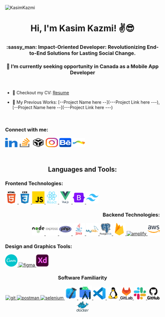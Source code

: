 <!--
**kasimkazmi/KasimKazmi** is a ✨ _special_ ✨ repository because its `README.md` (this file) appears on your GitHub profile.

Here are some ideas to get you started:

- 🔭 I’m currently working on ...
- 🌱 I’m currently learning ...
- 👯 I’m looking to collaborate on ...
- 🤔 I’m looking for help with ...
- 💬 Ask me about ...
- 📫  How to reach me: **kasimkazmi27@gmail.com**
- 😄 Pronouns: ...
- ⚡ Fun fact: ...
   :art: Portfolio: https://github.com/kasimkazmi <br>

   :sparkles: Favorite Tech: HTML, CSS, Bootstrap, JavaScript, React-Native, ... <br>
     <h4> :star_struck: Tools Preference: VS-Code, XD, XCODE, Android Studio, Visual Paradigm ... <br></h4>


-->
<p align="left">
  <img src="https://komarev.com/ghpvc/?username=kasimkazmi&label=Profile%20views&color=0e75b6&style=flat"
    alt="KasimKazmi" />
</p>
<h1 align="center">Hi, I'm Kasim Kazmi! ✌️😎</h1>

<p align="center">
  <samp>
    <h3 align="center">
      :sassy_man: Impact-Oriented Developer: Revolutionizing End-to-End
      Solutions for Lasting Social Change.
    </h3>
    <h3 align="center">
      🌱 I’m currently seeking opportunity in Canada as a Mobile App Developer
    </h3>
  </samp>
</p>

<br />

- 📄 Checkout my CV: [Resume](https://drive.google.com/file/d/1juA8vg0VsaREf5Ggl3Ly3R9p6uWvs1Mw/view?usp=sharing) 

- 📁 My Previous Works:
[--Project Name here --](---Project Link here ---), [--Project Name here
--](---Project Link here ---)
</br>
<h3 align="left">Connect with me:</h3>
<p align="left">

  <a href="https://linkedin.com/in/https://www.linkedin.com/in/kasim-kazmi-18b4b511a/" target="blank"><img
      align="center"
      src="https://raw.githubusercontent.com/kasimkazmi/Social-Media-Icons/58afca08375fa93ca4d9e574befa4c83fa3d11f7/linked-in-alt.svg"
      alt="https://www.linkedin.com/in/kasim-kazmi-18b4b511a/" height="30" width="40" /></a>
  <a href="https://stackoverflow.com/users/24688483/kasim-kazmi" target="blank"><img align="center"
      src="https://raw.githubusercontent.com/kasimkazmi/Social-Media-Icons/02fb5787d00ddffba7dfb96e10fc459622d754bb/stack-overflow.svg"
      alt="24688483/kasim-kazmi" height="30" width="40" /></a>
  <a href="https://codesandbox.com/https://codesandbox.io/u/kasimkazmi27" target="blank"><img align="center"
      src="https://raw.githubusercontent.com/kasimkazmi/Social-Media-Icons/9b9bfb57c594bbfa7746bda46cc84c442234e575/codesandbox.svg"
      alt="https://codesandbox.io/u/kasimkazmi27" height="30" width="40" /></a>
  <a href="https://instagram.com/https://www.instagram.com/its_always_be_me/" target="blank"><img align="center"
      src="https://raw.githubusercontent.com/kasimkazmi/Social-Media-Icons/d8ea52b8ea09e715d1f46bca4e041cfe616be680/instagram.svg"
      alt="https://www.instagram.com/its_always_be_me/" height="30" width="40" /></a>
  <a href="https://www.behance.net/https://www.behance.net/rajakarajaka1" target="blank"><img align="center"
      src="https://raw.githubusercontent.com/kasimkazmi/Social-Media-Icons/8895448254a83c804e9a2585de13f1d806da2bdb/behance.svg"
      alt="https://www.behance.net/rajakarajaka1" height="30" width="40" /></a>
  <a href="https://www.topcoder.com/members/kasim_kazmi" target="blank"><img align="center"
      src="https://raw.githubusercontent.com/kasimkazmi/Social-Media-Icons/8895448254a83c804e9a2585de13f1d806da2bdb/topcoder.svg"
      alt="kasim_kazmi" height="30" width="40" /></a>
</p>
</br>

<h2 align="center">Languages and Tools:</h2>
<h3 align="left">Frontend Technologies:</h3>
<p align="left">
  <a href="https://www.w3schools.com/html/" target="_blank" rel="noreferrer">
    <img src="https://raw.githubusercontent.com/kasimkazmi/Social-Media-Icons/eca33ee2a26db45cb924606d34589e0452bf10af/html5-original.svg"
      alt="html5" width="40" height="40" />
  </a>
  <a href="https://www.w3schools.com/css/" target="_blank" rel="noreferrer">
    <img src="https://raw.githubusercontent.com/kasimkazmi/Social-Media-Icons/eca33ee2a26db45cb924606d34589e0452bf10af/css3-original.svg"
      alt="css3" width="40" height="40" />
  </a>
  <a href="https://developer.mozilla.org/en-US/docs/Web/JavaScript" target="_blank" rel="noreferrer">
    <img src="https://raw.githubusercontent.com/kasimkazmi/Social-Media-Icons/eca33ee2a26db45cb924606d34589e0452bf10af/javascript.svg"
      alt="javascript" width="40" height="40" />
  </a>
  <a href="https://reactjs.org/" target="_blank" rel="noreferrer">
    <img src="https://raw.githubusercontent.com/kasimkazmi/Social-Media-Icons/eca33ee2a26db45cb924606d34589e0452bf10af/react-original.svg"
      alt="react" width="40" height="40" />
  </a>
  <a href="https://vuejs.org/" target="_blank" rel="noreferrer">
    <img src="https://raw.githubusercontent.com/kasimkazmi/Social-Media-Icons/eca33ee2a26db45cb924606d34589e0452bf10af/vuejs-original.svg"
      alt="vuejs" width="40" height="40" />
  </a>
  <a href="https://getbootstrap.com" target="_blank" rel="noreferrer">
    <img src="https://raw.githubusercontent.com/kasimkazmi/Social-Media-Icons/eca33ee2a26db45cb924606d34589e0452bf10af/bootstrap-original.svg"
      alt="bootstrap" width="40" height="40" />
  </a>

  <a href="https://tailwindcss.com/" target="_blank" rel="noreferrer">
    <img src="https://raw.githubusercontent.com/kasimkazmi/Social-Media-Icons/d9ef54b3e67b4202cbf7617f0ad710b83adb0581/tailwindcss-original.svg" alt="tailwind" width="40" height="40" />
  </a>
</p>
<h3 align="right">Backend Technologies:</h3>
<p align="right">
  <a href="https://nodejs.org" target="_blank" rel="noreferrer">
    <img src="https://raw.githubusercontent.com/kasimkazmi/Social-Media-Icons/15f7bb15760633e84ae325fe9e784bda83cc8d9b/nodejs-original.svg"
      alt="nodejs" width="40" height="40" />
  </a>
  <a href="https://expressjs.com" target="_blank" rel="noreferrer">
    <img src="https://raw.githubusercontent.com/kasimkazmi/Social-Media-Icons/15f7bb15760633e84ae325fe9e784bda83cc8d9b/express-original.svg"
      alt="express" width="40" height="40" />
  </a>
  <a href="https://www.php.net" target="_blank" rel="noreferrer">
    <img src="https://raw.githubusercontent.com/kasimkazmi/Social-Media-Icons/15f7bb15760633e84ae325fe9e784bda83cc8d9b/php-original.svg" alt="php" width="40"
      height="40" />
  </a>

  <a href="https://www.java.com" target="_blank" rel="noreferrer">
    <img src="https://raw.githubusercontent.com/kasimkazmi/Social-Media-Icons/15f7bb15760633e84ae325fe9e784bda83cc8d9b/java-original.svg" alt="java"
      width="40" height="40" />
  </a>
  <a href="https://www.mysql.com/" target="_blank" rel="noreferrer">
    <img src="https://raw.githubusercontent.com/kasimkazmi/Social-Media-Icons/15f7bb15760633e84ae325fe9e784bda83cc8d9b/mysql-original.svg"
      alt="mysql" width="40" height="40" />
  </a>
  <a href="https://www.postgresql.org" target="_blank" rel="noreferrer">
    <img
      src="https://raw.githubusercontent.com/kasimkazmi/Social-Media-Icons/15f7bb15760633e84ae325fe9e784bda83cc8d9b/postgresql-original.svg"
      alt="postgresql" width="40" height="40" />
  </a>
  <a href="https://firebase.google.com/" target="_blank" rel="noreferrer">
    <img src="https://raw.githubusercontent.com/kasimkazmi/Social-Media-Icons/15f7bb15760633e84ae325fe9e784bda83cc8d9b/firebase-original.svg" alt="firebase" width="40" height="40" />
  </a>
  <a href="https://aws.amazon.com/amplify/" target="_blank" rel="noreferrer"> <img
    src="https://docs.amplify.aws/assets/logo-dark.svg" alt="amplify" width="40" height="40" /> </a>
  <a href="https://aws.amazon.com" target="_blank" rel="noreferrer">
    <img
      src="https://raw.githubusercontent.com/kasimkazmi/Social-Media-Icons/8b1471914281d582ad580276aa9dfb49b2c49808/amazonwebservices.svg"
      alt="aws" width="40" height="40" />
  </a>
</p>


<h3 align="left">Design and Graphics Tools:</h3>
<p align="left">
<a href="https://www.canva.com/" target="_blank" rel="noreferrer"> <img src="https://raw.githubusercontent.com/kasimkazmi/Social-Media-Icons/db328796cd1e2deb922acb9a005589dfdbd0dc66/canva-original.svg" alt="figma" width="40" height="40"/> </a> 
 <a href="https://www.figma.com/" target="_blank" rel="noreferrer"> <img src="https://www.vectorlogo.zone/logos/figma/figma-icon.svg" alt="figma" width="40" height="40"/> </a> 
 <a href="https://www.adobe.com/products/xd.html" target="_blank" rel="noreferrer"> <img src="https://raw.githubusercontent.com/kasimkazmi/Social-Media-Icons/aceba2bc77f90a8e41e0530c93c3912f9561b1f9/xd-original.svg" alt="Adobe xd" width="40" height="40"/> </a>
</p>

<h3 align="center">Software Familiarity </h3>
<p align="center">
  <a href="https://git-scm.com/" target="_blank" rel="noreferrer">
    <img src="https://www.vectorlogo.zone/logos/git-scm/git-scm-icon.svg" alt="git" width="40" height="40" />
  </a>
  <a href="https://postman.com" target="_blank" rel="noreferrer"> <img src="https://www.vectorlogo.zone/logos/getpostman/getpostman-icon.svg" alt="postman" width="40" height="40"/> </a>
<a href="https://www.selenium.dev" target="_blank" rel="noreferrer"> <img src="https://raw.githubusercontent.com/detain/svg-logos/780f25886640cef088af994181646db2f6b1a3f8/svg/selenium-logo.svg" alt="selenium" width="40" height="40"/> </a> 

 <a href="https://developer.apple.com/xcode/" target="_blank" rel="noreferrer">
    <img src="https://raw.githubusercontent.com/kasimkazmi/Social-Media-Icons/aceba2bc77f90a8e41e0530c93c3912f9561b1f9/xcode-original.svg"
      alt="XCODE" width="40" height="40" />
  </a>
  
 <a href="https://developer.android.com/studio" target="_blank" rel="noreferrer">
    <img src="https://raw.githubusercontent.com/kasimkazmi/Social-Media-Icons/db328796cd1e2deb922acb9a005589dfdbd0dc66/androidstudio.svg"
      alt="Android Studio" width="45" height="45" />
  </a>
 <a href="https://www.redhat.com/en" target="_blank" rel="noreferrer">
    <img src="https://raw.githubusercontent.com/kasimkazmi/Social-Media-Icons/aceba2bc77f90a8e41e0530c93c3912f9561b1f9/vscode-original.svg"
      alt="VScode" width="40" height="40" />
  </a>
  
<a href="https://www.linux.org/pages/download/" target="_blank" rel="noreferrer">
    <img src="https://raw.githubusercontent.com/kasimkazmi/Social-Media-Icons/aceba2bc77f90a8e41e0530c93c3912f9561b1f9/linux-original.svg" alt="Linux" width="40" height="40" />
  </a>
   <a href="https://about.gitlab.com/install/" target="_blank" rel="noreferrer">
    <img src="https://raw.githubusercontent.com/kasimkazmi/Social-Media-Icons/aceba2bc77f90a8e41e0530c93c3912f9561b1f9/gitlab-original.svg"
      alt="GitLab" width="40" height="40" />
  </a> 
  <a href="https://slack.com/" target="_blank" rel="noreferrer">
    <img src="https://raw.githubusercontent.com/kasimkazmi/Social-Media-Icons/caad88ee524cbdb64f56c4040918316da140198d/slack-original.svg"
      alt="slack" width="40" height="40" />  <a href="https://github.com/" target="_blank" rel="noreferrer">
    <img src="https://raw.githubusercontent.com/kasimkazmi/Social-Media-Icons/aceba2bc77f90a8e41e0530c93c3912f9561b1f9/github-original.svg"
      alt="GitHub" width="40" height="40"/>
  </a>

 <a href="https://www.docker.com/" target="_blank" rel="noreferrer">
    <img src="https://raw.githubusercontent.com/devicons/devicon/master/icons/docker/docker-original-wordmark.svg"
      alt="docker" width="40" height="40"  />
  </a>
  
</p>



  
   
